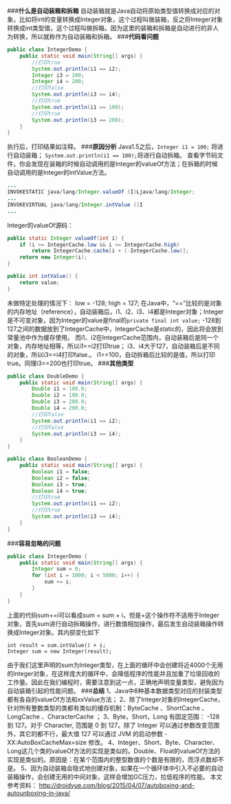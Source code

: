 ###**什么是自动装箱和拆箱**
自动装箱就是Java自动将原始类型值转换成对应的对象，比如将int的变量转换成Integer对象，这个过程叫做装箱，反之将Integer对象转换成int类型值，这个过程叫做拆箱。因为这里的装箱和拆箱是自动进行的非人为转换，所以就称作为自动装箱和拆箱。
###**代码看问题**
```java
public class IntegerDemo {
    public static void main(String[] args) {
        //打印true
        System.out.println(i1 == i2);
        Integer i3 = 200;
        Integer i4 = 200;
        //打印false
        System.out.println(i3 == i4);
        //打印true
        System.out.println(i1 == 100);
        //打印true
        System.out.println(i3 == 200);
    }
}
```
执行后，打印结果如注释。
###**原因分析**
Java1.5之后，`Integer i1 = 100;` 将进行自动装箱；
`System.out.println(i1 == 100);`将进行自动拆箱。
查看字节码文件，你会发现在装箱的时候自动调用的是Integer的valueOf方法；在拆箱的时候自动调用的是Integer的intValue方法。
```java
...
INVOKESTATIC java/lang/Integer.valueOf (I)Ljava/lang/Integer;
...
INVOKEVIRTUAL java/lang/Integer.intValue ()I
...
```
Integer的valueOf源码：
```java
public static Integer valueOf(int i) {
    if (i >= IntegerCache.low && i <= IntegerCache.high)
        return IntegerCache.cache[i + (-IntegerCache.low)];
    return new Integer(i);
}
```
```java
public int intValue() {
    return value;
}
```
未做特定处理的情况下： low = -128; high = 127;
在Java中，“==”比较的是对象的内存地址（reference），自动装箱后，i1、i2、i3、i4都是Integer对象；Integer是不可变对象，因为Integer的value是final的`private final int value;` -128到127之间的数据放到了IntegerCache中，IntegerCache是static的，因此将会放到常量池中作为缓存使用。
而i1、i2在IntegerCache范围内，自动装箱后是同一个对象，内存地址相等，所以i1==i2打印true；
i3、i4大于127，自动装箱后是不同的对象，所以i3==i4打印false.。
i1==100，自动拆箱后比较的是值，所以打印true。同理i3==200也打印true。
###**其他类型**
```java
public class DoubleDemo {
    public static void main(String[] args) {
        Double i1 = 100.0;
        Double i2 = 100.0;
        Double i3 = 200.0;
        Double i4 = 200.0;
        //打印false
        System.out.println(i1 == i2);
        //打印false
        System.out.println(i3 == i4);
    }
}
```
```java
public class BooleanDemo {
    public static void main(String[] args) {
        Boolean i1 = false;
        Boolean i2 = false;
        Boolean i3 = true;
        Boolean i4 = true;
        //打印true
        System.out.println(i1 == i2);
        //打印true
        System.out.println(i3 == i4);
    }
}
```
###**容易忽略的问题**
```java
public class IntegerDemo {
    public static void main(String[] args) {
        Integer sum = 0;
        for (int i = 1000; i < 5000; i++) {
            sum += i;
        }
    }
}
```
上面的代码sum+=i可以看成sum = sum + i，但是+这个操作符不适用于Integer对象，首先sum进行自动拆箱操作，进行数值相加操作，最后发生自动装箱操作转换成Integer对象。其内部变化如下
```
int result = sum.intValue() + i;
Integer sum = new Integer(result);
```
由于我们这里声明的sum为Integer类型，在上面的循环中会创建将近4000个无用的Integer对象，在这样庞大的循环中，会降低程序的性能并且加重了垃圾回收的工作量。因此在我们编程时，需要注意到这一点，正确地声明变量类型，避免因为自动装箱引起的性能问题。
###**总结**
1、Java中8种基本数据类型对应的封装类型都有各自的valueOf方法和xxValue方法；
2、除了Integer对象的IntegerCache，针对所有整数类型的类都有类似的缓存机制：ByteCache 、ShortCache 、LongCache 、CharacterCache ；
3、Byte，Short，Long 有固定范围： -128 到 127。对于 Character, 范围是 0 到 127。除了 Integer 可以通过参数改变范围外，其它的都不行，最大值 127 可以通过 JVM 的启动参数 -XX:AutoBoxCacheMax=size 修改。
4、Integer、Short、Byte、Character、Long这几个类的valueOf方法的实现是类似的。Double、Float的valueOf方法的实现是类似的。原因是：在某个范围内的整型数值的个数是有限的，而浮点数却不是。
5、因为自动装箱会隐式地创建对象，如果在一个循环体中引入不必要的自动装箱操作，会创建无用的中间对象，这样会增加GC压力，拉低程序的性能。
本文参考资料：
http://droidyue.com/blog/2015/04/07/autoboxing-and-autounboxing-in-java/